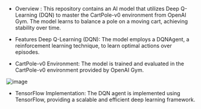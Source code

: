 * Overview : 
This repository contains an AI model that utilizes Deep Q-Learning (DQN) to master the CartPole-v0 environment from OpenAI Gym. The model learns to balance a pole on a moving cart, achieving stability over time.

* Features
Deep Q-Learning (DQN): The model employs a DQNAgent, a reinforcement learning technique, to learn optimal actions over episodes.

* CartPole-v0 Environment: 
The model is trained and evaluated in the CartPole-v0 environment provided by OpenAI Gym.

![image](https://github.com/helloworld2j/gym/assets/119477908/7688eb16-718e-404d-a0d9-c6c3a3a397d6)


* TensorFlow Implementation: The DQN agent is implemented using TensorFlow, providing a scalable and efficient deep learning framework.
